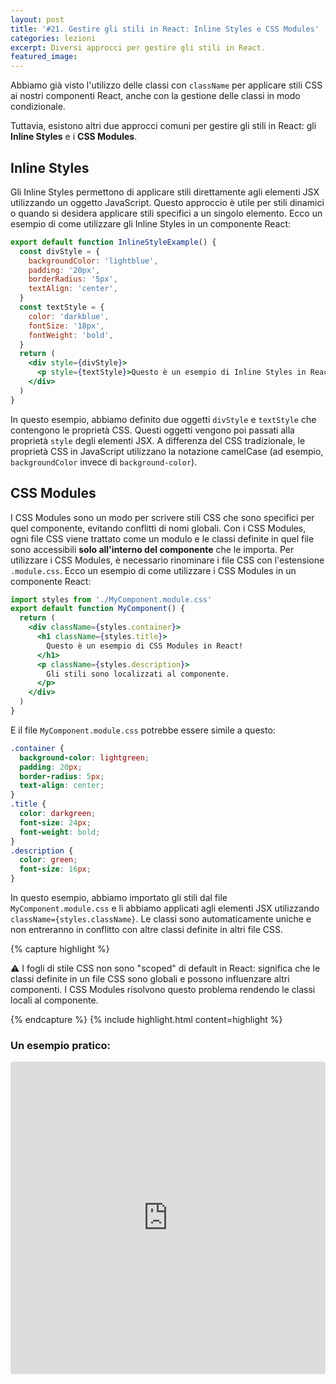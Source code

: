 ```yaml
---
layout: post
title: '#21. Gestire gli stili in React: Inline Styles e CSS Modules'
categories: lezioni
excerpt: Diversi approcci per gestire gli stili in React.
featured_image:
---
```


Abbiamo già visto l'utilizzo delle classi con `className` per applicare stili CSS ai nostri componenti React, anche con la gestione delle classi in modo condizionale.

Tuttavia, esistono altri due approcci comuni per gestire gli stili in React: gli **Inline Styles** e i **CSS Modules**.

## Inline Styles

Gli Inline Styles permettono di applicare stili direttamente agli elementi JSX utilizzando un oggetto JavaScript. Questo approccio è utile per stili dinamici o quando si desidera applicare stili specifici a un singolo elemento.
Ecco un esempio di come utilizzare gli Inline Styles in un componente React:

```jsx
export default function InlineStyleExample() {
  const divStyle = {
    backgroundColor: 'lightblue',
    padding: '20px',
    borderRadius: '5px',
    textAlign: 'center',
  }
  const textStyle = {
    color: 'darkblue',
    fontSize: '18px',
    fontWeight: 'bold',
  }
  return (
    <div style={divStyle}>
      <p style={textStyle}>Questo è un esempio di Inline Styles in React!</p>
    </div>
  )
}
```

In questo esempio, abbiamo definito due oggetti `divStyle` e `textStyle` che contengono le proprietà CSS. Questi oggetti vengono poi passati alla proprietà `style` degli elementi JSX.
A differenza del CSS tradizionale, le proprietà CSS in JavaScript utilizzano la notazione camelCase (ad esempio, `backgroundColor` invece di `background-color`).

## CSS Modules

I CSS Modules sono un modo per scrivere stili CSS che sono specifici per quel componente, evitando conflitti di nomi globali. Con i CSS Modules, ogni file CSS viene trattato come un modulo e le classi definite in quel file sono accessibili **solo all'interno del componente** che le importa.
Per utilizzare i CSS Modules, è necessario rinominare i file CSS con l'estensione `.module.css`. Ecco un esempio di come utilizzare i CSS Modules in un componente React:

```jsx
import styles from './MyComponent.module.css'
export default function MyComponent() {
  return (
    <div className={styles.container}>
      <h1 className={styles.title}>
        Questo è un esempio di CSS Modules in React!
      </h1>
      <p className={styles.description}>
        Gli stili sono localizzati al componente.
      </p>
    </div>
  )
}
```

E il file `MyComponent.module.css` potrebbe essere simile a questo:

```css
.container {
  background-color: lightgreen;
  padding: 20px;
  border-radius: 5px;
  text-align: center;
}
.title {
  color: darkgreen;
  font-size: 24px;
  font-weight: bold;
}
.description {
  color: green;
  font-size: 16px;
}
```

In questo esempio, abbiamo importato gli stili dal file `MyComponent.module.css` e li abbiamo applicati agli elementi JSX utilizzando `className={styles.className}`. Le classi sono automaticamente uniche e non entreranno in conflitto con altre classi definite in altri file CSS.

{% capture highlight %}

⚠️ I fogli di stile CSS non sono "scoped" di default in React: significa che le classi definite in un file CSS sono globali e possono influenzare altri componenti. I CSS Modules risolvono questo problema rendendo le classi locali al componente.

{% endcapture %}
{% include highlight.html content=highlight  %}

### Un esempio pratico:

<iframe src="https://codesandbox.io/embed/35gx9j?view=editor+%2B+preview&module=%2Fsrc%2FApp.js"
     style="width:100%; height: 500px; border:0; border-radius: 4px; overflow:hidden;"
     title="jovial-fog-35gx9j"
     allow="accelerometer; ambient-light-sensor; camera; encrypted-media; geolocation; gyroscope; hid; microphone; midi; payment; usb; vr; xr-spatial-tracking"
     sandbox="allow-forms allow-modals allow-popups allow-presentation allow-same-origin allow-scripts"
   ></iframe>
